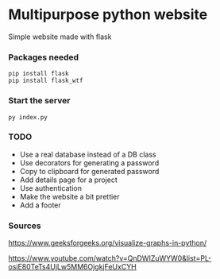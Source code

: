# Multipurpose python website
Simple website made with flask

### Packages needed
```
pip install flask
pip install flask_wtf
```

### Start the server
```
py index.py
```

### TODO
- Use a real database instead of a DB class
- Use decorators for generating a password
- Copy to clipboard for generated password
- Add details page for a project
- Use authentication
- Make the website a bit prettier
- Add a footer

### Sources
https://www.geeksforgeeks.org/visualize-graphs-in-python/

https://www.youtube.com/watch?v=QnDWIZuWYW0&list=PL-osiE80TeTs4UjLw5MM6OjgkjFeUxCYH